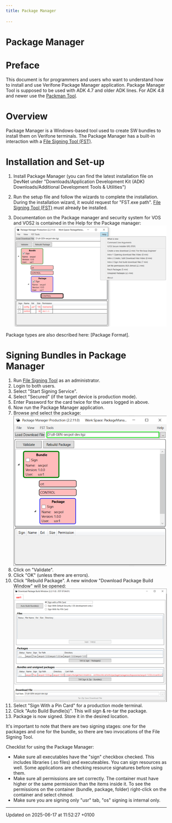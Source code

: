 ```yaml
---
title: Package Manager

---
```


# Package Manager




# Preface

This document is for programmers and users who want to understand how to install and use Verifone Package Manager application. Package Manager Tool is supposed to be used with ADK 4.7 and older ADK lines. For ADK 4.8 and newer use the [Packman Tool](packman_users_guide.md#page-packman-users-guide).


# Overview

Package Manager is a Windows-based tool used to create SW bundles to install them on Verifone terminals. The Package Manager has a built-in interaction with a [File Signing Tool (FST)](pg_fst.md#page-pg-fst).


# Installation and Set-up



1. Install Package Manager (you can find the latest installation file on DevNet under "Downloads/Application Development Kit (ADK) Downloads/Additional Development Tools & Utilities")
2. Run the setup file and follow the wizards to complete the installation. During the installation wizard, it would request for "FST.exe path". [File Signing Tool (FST)](pg_fst.md#page-pg-fst) must already be installed.

3. Documentation on the Package manager and security system for VOS and VOS2 is contained in the Help for the Package manager: ![package_manager_help.png](.//package_manager_help.png)

Package types are also described here: [Package Format].


# Signing Bundles in Package Manager



1. Run [File Signing Tool](pg_fst.md#page-pg-fst) as an administrator.
2. Login to both users.
3. Select "Start Signing Service".
4. Select "Secured" (if the target device is production mode).
5. Enter Password for the card twice for the users logged in above.
6. Now run the Package Manager application.
7. Browse and select the package: ![package_manager_grab_file.png](.//package_manager_grab_file.png)
8. Click on "Validate".
9. Click "OK" (unless there are errors).
10. Click "Rebuild Package". A new window "Download Package Build Window" will be opened: ![package_manager_download_window.png](.//package_manager_download_window.png)
11. Select "Sign With a Pin Card" for a production mode terminal.
12. Click "Auto Build Bundle(s)". This will sign & re-tar the package.
13. Package is now signed. Store it in the desired location.

It's important to note that there are two signing stages: one for the packages and one for the bundle, so there are two invocations of the File Signing Tool. 

Checklist for using the Package Manager:

* Make sure all executables have the "sign" checkbox checked. This includes libraries (.so files) and executeables. You can sign resources as well. Some applications are checking resource signatures before using them.
* Make sure all permissions are set correctly. The container must have higher or the same permission than the items inside it. To see the permissions on the container (bundle, package, folder) right-click on the container and select chmod.
* Make sure you are signing only "usr" tab, "os" signing is internal only. 

-------------------------------

Updated on 2025-06-17 at 11:52:27 +0100
